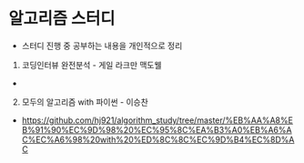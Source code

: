 # 알고리즘 스터디

- 스터디 진행 중 공부하는 내용을 개인적으로 정리

1. 코딩인터뷰 완전분석 - 게일 라크만 맥도웰

- 

2. 모두의 알고리즘 with 파이썬 - 이승찬

- https://github.com/hj921/algorithm_study/tree/master/%EB%AA%A8%EB%91%90%EC%9D%98%20%EC%95%8C%EA%B3%A0%EB%A6%AC%EC%A6%98%20with%20%ED%8C%8C%EC%9D%B4%EC%8D%AC